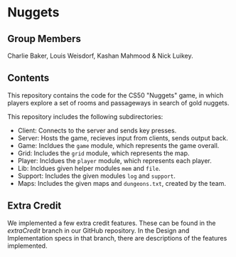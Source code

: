 # Nuggets

## Group Members
Charlie Baker, Louis Weisdorf, Kashan Mahmood & Nick Luikey.

## Contents
This repository contains the code for the CS50 "Nuggets" game, in which players explore a set of rooms and passageways in search of gold nuggets.

This repository includes the following subdirectories:

- Client: Connects to the server and sends key presses.
- Server: Hosts the game, recieves input from clients, sends output back.
- Game: Incldues the `game` module, which represents the game overall.
- Grid: Includes the `grid` module, which represents the map.
- Player: Incldues the `player` module, which represents each player.
- Lib: Incldues given helper modules `mem` and `file`.
- Support: Includes the given modules `log` and `support`.
- Maps: Includes the given maps and `dungeons.txt`, created by the team.

## Extra Credit
We implemented a few extra credit features. These can be found in the *extraCredit* branch in our GitHub repository. In the Design and Implementation specs in that branch, there are descriptions of the features implemented. 
